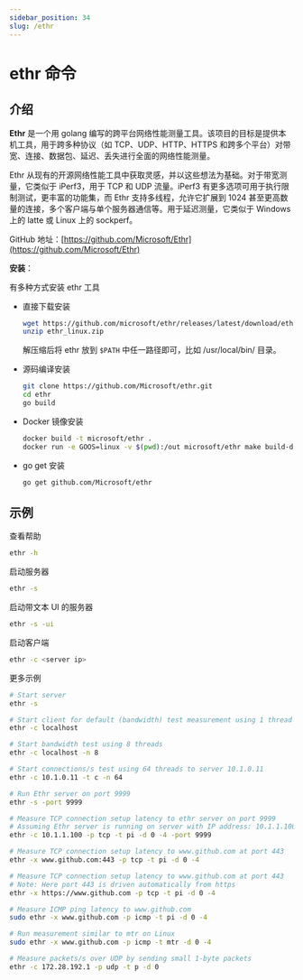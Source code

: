 ```yaml
---
sidebar_position: 34
slug: /ethr
---
```


# ethr 命令



## 介绍

**Ethr** 是一个用 golang 编写的跨平台网络性能测量工具。该项目的目标是提供本机工具，用于跨多种协议（如 TCP、UDP、HTTP、HTTPS 和跨多个平台）对带宽、连接、数据包、延迟、丢失进行全面的网络性能测量。

Ethr 从现有的开源网络性能工具中获取灵感，并以这些想法为基础。对于带宽测量，它类似于 iPerf3，用于 TCP 和 UDP 流量。iPerf3 有更多选项可用于执行限制测试，更丰富的功能集，而 Ethr 支持多线程，允许它扩展到 1024 甚至更高数量的连接，多个客户端与单个服务器通信等。用于延迟测量，它类似于 Windows 上的 latte 或 Linux 上的 sockperf。

GitHub 地址：[https://github.com/Microsoft/Ethr](https://github.com/Microsoft/Ethr)

**安装**：

有多种方式安装 ethr 工具

- 直接下载安装

  ```bash
  wget https://github.com/microsoft/ethr/releases/latest/download/ethr_linux.zip
  unzip ethr_linux.zip
  ```

  解压缩后将 ethr 放到 `$PATH` 中任一路径即可，比如 /usr/local/bin/ 目录。

- 源码编译安装

  ```bash
  git clone https://github.com/Microsoft/ethr.git
  cd ethr
  go build
  ```

- Docker 镜像安装

  ```bash
  docker build -t microsoft/ethr .
  docker run -e GOOS=linux -v $(pwd):/out microsoft/ethr make build-docker
  ```

- go get 安装

  ```bash
  go get github.com/Microsoft/ethr
  ```



## 示例

查看帮助

```bash
ethr -h
```

启动服务器

```bash
ethr -s
```

启动带文本 UI 的服务器

```bash
ethr -s -ui
```

启动客户端

```bash
ethr -c <server ip>
```

更多示例

```bash
# Start server
ethr -s

# Start client for default (bandwidth) test measurement using 1 thread
ethr -c localhost

# Start bandwidth test using 8 threads
ethr -c localhost -n 8

# Start connections/s test using 64 threads to server 10.1.0.11
ethr -c 10.1.0.11 -t c -n 64

# Run Ethr server on port 9999
ethr -s -port 9999

# Measure TCP connection setup latency to ethr server on port 9999
# Assuming Ethr server is running on server with IP address: 10.1.1.100
ethr -c 10.1.1.100 -p tcp -t pi -d 0 -4 -port 9999

# Measure TCP connection setup latency to www.github.com at port 443
ethr -x www.github.com:443 -p tcp -t pi -d 0 -4

# Measure TCP connection setup latency to www.github.com at port 443
# Note: Here port 443 is driven automatically from https
ethr -x https://www.github.com -p tcp -t pi -d 0 -4

# Measure ICMP ping latency to www.github.com
sudo ethr -x www.github.com -p icmp -t pi -d 0 -4

# Run measurement similar to mtr on Linux
sudo ethr -x www.github.com -p icmp -t mtr -d 0 -4

# Measure packets/s over UDP by sending small 1-byte packets
ethr -c 172.28.192.1 -p udp -t p -d 0
```

